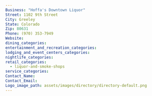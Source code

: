 ```yaml
---
Business: "Hoffa's Downtown Liquor"
Street: 1102 9th Street
City: Greeley
State: Colorado
Zip: 80631
Phone: (970) 353-7949
Website:
dining_categories:
entertainment_and_recreation_categories:
lodging_and_event_centers_categories:
nightlife_categories:
retail_categories:
  - liquor-and-smoke-shops
service_categories:
Contact_Name:
Contact_Email:
Logo_image_path: assets/images/directory/directory-default.png
---
```



